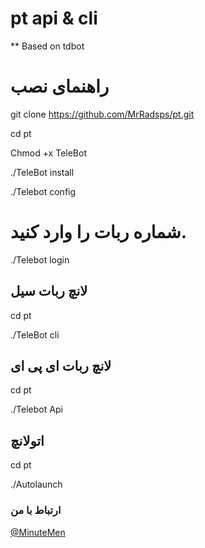 # pt api & cli
** Based on tdbot 


# راهنمای نصب 
git clone https://github.com/MrRadsps/pt.git

cd pt

Chmod +x TeleBot

./TeleBot install

./Telebot config
# شماره ربات را وارد کنید.
./Telebot login

## لانچ ربات سیل
cd pt 

./TeleBot cli
## لانچ ربات ای پی ای 
cd pt

./Telebot Api

## اتولانچ
cd pt

./Autolaunch

### ارتباط با من

[@MinuteMen](https://telegram.me/MinuteMen)
